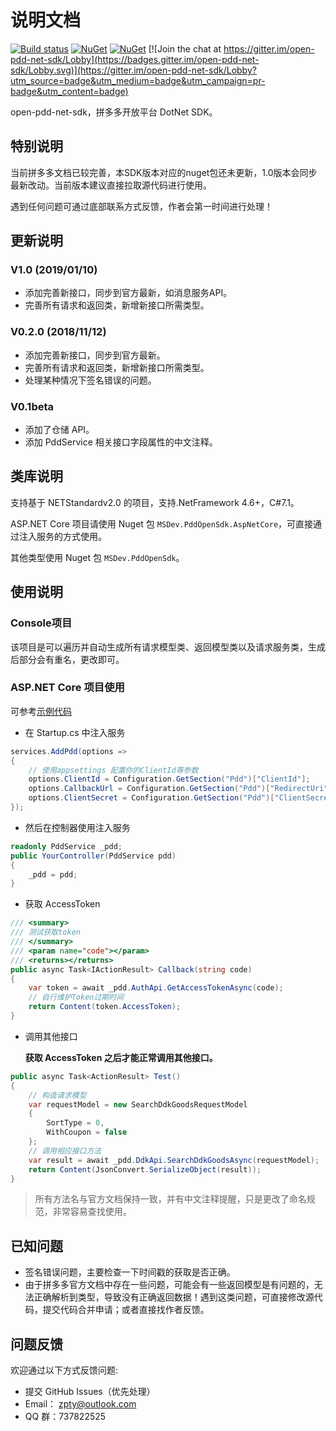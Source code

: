 # 说明文档

[![Build status](https://dev.azure.com/msdev-zpty/pdd-open-net-sdk/_apis/build/status/pdd-open-net-sdk-CI)](https://dev.azure.com/msdev-zpty/pdd-open-net-sdk/_build/latest?definitionId=1)
[![NuGet](https://img.shields.io/nuget/v/MSDev.PddOpenSdk.AspNetCore.svg?style=flat-square&label=nuget)](https://www.nuget.org/packages/MSDev.PddOpenSdk.AspNetCore/)
[![NuGet](https://img.shields.io/nuget/dt/MSDev.PddOpenSdk.AspNetCore.svg)](https://www.nuget.org/packages/MSDev.PddOpenSdk.AspNetCore/)
[![Join the chat at https://gitter.im/open-pdd-net-sdk/Lobby](https://badges.gitter.im/open-pdd-net-sdk/Lobby.svg)](https://gitter.im/open-pdd-net-sdk/Lobby?utm_source=badge&utm_medium=badge&utm_campaign=pr-badge&utm_content=badge)

open-pdd-net-sdk，拼多多开放平台 DotNet SDK。

## **特别说明**

当前拼多多文档已较完善，本SDK版本对应的nuget包还未更新，1.0版本会同步最新改动。当前版本建议直接拉取源代码进行使用。

遇到任何问题可通过底部联系方式反馈，作者会第一时间进行处理！

## 更新说明

### V1.0 (2019/01/10)

- 添加完善新接口，同步到官方最新，如消息服务API。
- 完善所有请求和返回类，新增新接口所需类型。

### V0.2.0 (2018/11/12)

- 添加完善新接口，同步到官方最新。
- 完善所有请求和返回类，新增新接口所需类型。
- 处理某种情况下签名错误的问题。

### V0.1beta

- 添加了仓储 API。
- 添加 PddService 相关接口字段属性的中文注释。

## 类库说明

支持基于 NETStandardv2.0 的项目，支持.NetFramework 4.6+，C#7.1。

ASP.NET Core 项目请使用 Nuget 包 `MSDev.PddOpenSdk.AspNetCore`，可直接通过注入服务的方式使用。

其他类型使用 Nuget 包 `MSDev.PddOpenSdk`。

## 使用说明

### Console项目

该项目是可以遍历并自动生成所有请求模型类、返回模型类以及请求服务类，生成后部分会有重名，更改即可。

### ASP.NET Core 项目使用

可参考[示例代码](https://github.com/niltor/open-pdd-net-sdk/tree/dev/PddOpenSdk/Sample)

- 在 Startup.cs 中注入服务

```csharp
services.AddPdd(options =>
{
    // 使用appsettings 配置你的ClientId等参数
    options.ClientId = Configuration.GetSection("Pdd")["ClientId"];
    options.CallbackUrl = Configuration.GetSection("Pdd")["RedirectUri"];
    options.ClientSecret = Configuration.GetSection("Pdd")["ClientSecret"];
});
```

- 然后在控制器使用注入服务

```csharp
readonly PddService _pdd;
public YourController(PddService pdd)
{
    _pdd = pdd;
}
```

- 获取 AccessToken

```csharp
/// <summary>
/// 测试获取token
/// </summary>
/// <param name="code"></param>
/// <returns></returns>
public async Task<IActionResult> Callback(string code)
{
    var token = await _pdd.AuthApi.GetAccessTokenAsync(code);
    // 自行维护Token过期时间
    return Content(token.AccessToken);
}
```

- 调用其他接口

  **获取 AccessToken 之后才能正常调用其他接口。**

```csharp
public async Task<ActionResult> Test()
{
    // 构造请求模型
    var requestModel = new SearchDdkGoodsRequestModel
    {
        SortType = 0,
        WithCoupon = false
    };
    // 调用相应接口方法
    var result = await _pdd.DdkApi.SearchDdkGoodsAsync(requestModel);
    return Content(JsonConvert.SerializeObject(result));
}
```

> 所有方法名与官方文档保持一致，并有中文注释提醒，只是更改了命名规范，非常容易查找使用。

## 已知问题

- 签名错误问题，主要检查一下时间戳的获取是否正确。
- 由于拼多多官方文档中存在一些问题，可能会有一些返回模型是有问题的，无法正确解析到类型，导致没有正确返回数据！遇到这类问题，可直接修改源代码，提交代码合并申请；或者直接找作者反馈。

## 问题反馈

欢迎通过以下方式反馈问题:

- 提交 GitHub Issues（优先处理）
- Email： zpty@outlook.com
- QQ 群：737822525
